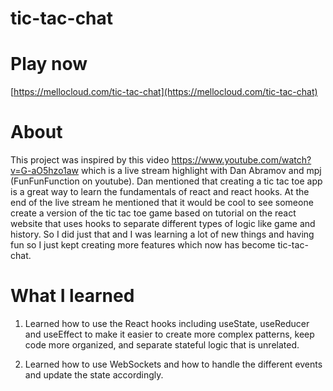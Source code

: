# tic-tac-chat

# Play now

[https://mellocloud.com/tic-tac-chat](https://mellocloud.com/tic-tac-chat)

# About

This project was inspired by this video https://www.youtube.com/watch?v=G-aO5hzo1aw which is a live stream highlight with Dan Abramov and mpj (FunFunFunction on youtube). Dan mentioned that creating a tic tac toe app is a great way to learn the fundamentals of react and react hooks. At the end of the live stream he mentioned that it would be cool to see someone create a version of the tic tac toe game based on tutorial on the react website that uses hooks to separate different types of logic like game and history. So I did just that and I was learning a lot of new things and having fun so I just kept creating more features which now has become tic-tac-chat.

# What I learned

1. Learned how to use the React hooks including useState, useReducer and useEffect to make it easier to create more complex patterns, keep code more organized, and separate stateful logic that is unrelated.

2. Learned how to use WebSockets and how to handle the different events and update the state accordingly.
